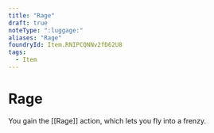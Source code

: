 ```yaml
---
title: "Rage"
draft: true
noteType: ":luggage:"
aliases: "Rage"
foundryId: Item.RNIPCQNNv2fD62U8
tags:
  - Item
---
```


# Rage

You gain the [[Rage]] action, which lets you fly into a frenzy.
